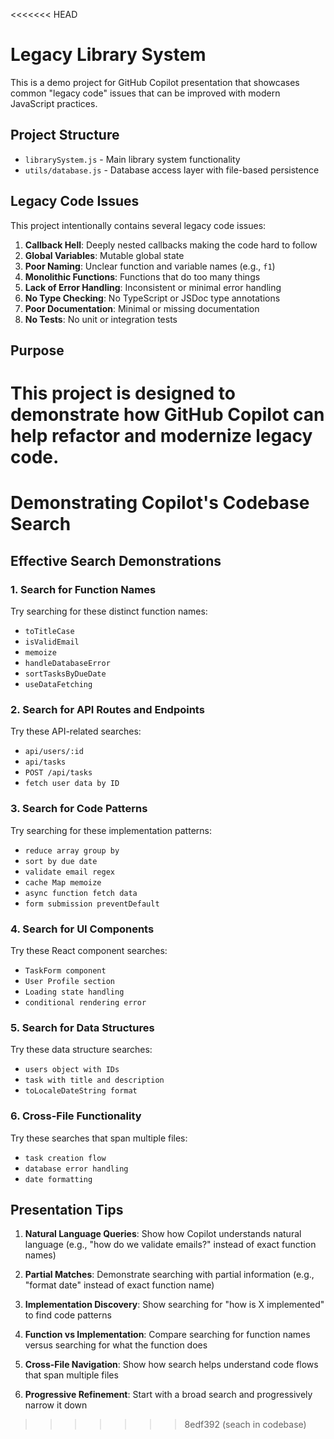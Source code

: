 <<<<<<< HEAD
# Legacy Library System

This is a demo project for GitHub Copilot presentation that showcases common "legacy code" issues that can be improved with modern JavaScript practices.

## Project Structure

- `librarySystem.js` - Main library system functionality
- `utils/database.js` - Database access layer with file-based persistence

## Legacy Code Issues

This project intentionally contains several legacy code issues:

1. **Callback Hell**: Deeply nested callbacks making the code hard to follow
2. **Global Variables**: Mutable global state
3. **Poor Naming**: Unclear function and variable names (e.g., `f1`)
4. **Monolithic Functions**: Functions that do too many things
5. **Lack of Error Handling**: Inconsistent or minimal error handling
6. **No Type Checking**: No TypeScript or JSDoc type annotations
7. **Poor Documentation**: Minimal or missing documentation
8. **No Tests**: No unit or integration tests

## Purpose

This project is designed to demonstrate how GitHub Copilot can help refactor and modernize legacy code.
=======
# Demonstrating Copilot's Codebase Search

## Effective Search Demonstrations

### 1. Search for Function Names
Try searching for these distinct function names:
- `toTitleCase`
- `isValidEmail`
- `memoize`
- `handleDatabaseError`
- `sortTasksByDueDate`
- `useDataFetching`

### 2. Search for API Routes and Endpoints
Try these API-related searches:
- `api/users/:id`
- `api/tasks`
- `POST /api/tasks`
- `fetch user data by ID`

### 3. Search for Code Patterns
Try searching for these implementation patterns:
- `reduce array group by`
- `sort by due date`
- `validate email regex`
- `cache Map memoize`
- `async function fetch data`
- `form submission preventDefault`

### 4. Search for UI Components
Try these React component searches:
- `TaskForm component`
- `User Profile section`
- `Loading state handling`
- `conditional rendering error`

### 5. Search for Data Structures
Try these data structure searches:
- `users object with IDs`
- `task with title and description`
- `toLocaleDateString format`

### 6. Cross-File Functionality
Try these searches that span multiple files:
- `task creation flow`
- `database error handling`
- `date formatting`

## Presentation Tips

1. **Natural Language Queries**: Show how Copilot understands natural language (e.g., "how do we validate emails?" instead of exact function names)

2. **Partial Matches**: Demonstrate searching with partial information (e.g., "format date" instead of exact function name)

3. **Implementation Discovery**: Show searching for "how is X implemented" to find code patterns

4. **Function vs Implementation**: Compare searching for function names versus searching for what the function does

5. **Cross-File Navigation**: Show how search helps understand code flows that span multiple files

6. **Progressive Refinement**: Start with a broad search and progressively narrow it down
>>>>>>> 8edf392 (seach in codebase)
